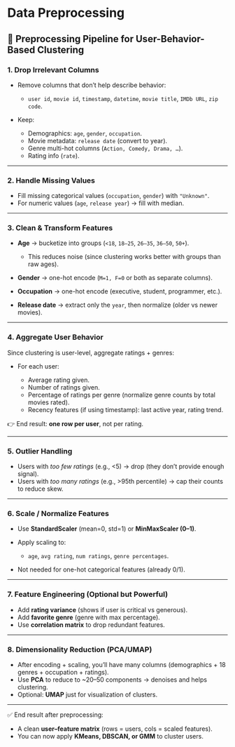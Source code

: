 # Data Preprocessing

## 📝 Preprocessing Pipeline for User-Behavior-Based Clustering

### 1. **Drop Irrelevant Columns**

- Remove columns that don’t help describe behavior:

  - `user id`, `movie id`, `timestamp`, `datetime`, `movie title`, `IMDb URL`, `zip code`.

- Keep:

  - Demographics: `age`, `gender`, `occupation`.
  - Movie metadata: `release date` (convert to year).
  - Genre multi-hot columns (`Action, Comedy, Drama, …`).
  - Rating info (`rate`).

---

### 2. **Handle Missing Values**

- Fill missing categorical values (`occupation`, `gender`) with `"Unknown"`.
- For numeric values (`age`, `release year`) → fill with median.

---

### 3. **Clean & Transform Features**

- **Age** → bucketize into groups (`<18`, `18–25`, `26–35`, `36–50`, `50+`).

  - This reduces noise (since clustering works better with groups than raw ages).

- **Gender** → one-hot encode (`M=1, F=0` or both as separate columns).
- **Occupation** → one-hot encode (executive, student, programmer, etc.).
- **Release date** → extract only the `year`, then normalize (older vs newer movies).

---

### 4. **Aggregate User Behavior**

Since clustering is user-level, aggregate ratings + genres:

- For each user:

  - Average rating given.
  - Number of ratings given.
  - Percentage of ratings per genre (normalize genre counts by total movies rated).
  - Recency features (if using timestamp): last active year, rating trend.

👉 End result: **one row per user**, not per rating.

---

### 5. **Outlier Handling**

- Users with _too few ratings_ (e.g., <5) → drop (they don’t provide enough signal).
- Users with _too many ratings_ (e.g., >95th percentile) → cap their counts to reduce skew.

---

### 6. **Scale / Normalize Features**

- Use **StandardScaler** (mean=0, std=1) or **MinMaxScaler (0–1)**.
- Apply scaling to:

  - `age`, `avg rating`, `num ratings`, `genre percentages`.

- Not needed for one-hot categorical features (already 0/1).

---

### 7. **Feature Engineering (Optional but Powerful)**

- Add **rating variance** (shows if user is critical vs generous).
- Add **favorite genre** (genre with max percentage).
- Use **correlation matrix** to drop redundant features.

---

### 8. **Dimensionality Reduction (PCA/UMAP)**

- After encoding + scaling, you’ll have many columns (demographics + 18 genres + occupation + ratings).
- Use **PCA** to reduce to \~20–50 components → denoises and helps clustering.
- Optional: **UMAP** just for visualization of clusters.

---

✅ End result after preprocessing:

- A clean **user–feature matrix** (rows = users, cols = scaled features).
- You can now apply **KMeans, DBSCAN, or GMM** to cluster users.
